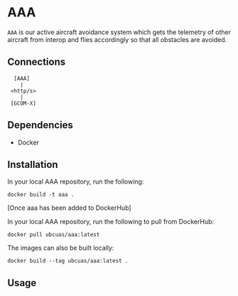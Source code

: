# AAA
`AAA` is our active aircraft avoidance system which gets the telemetry of other aircraft from interop and flies accordingly so that all obstacles are avoided.


## Connections
```
  [AAA]
    |
 <http/s>
    |
 [GCOM-X]
```


## Dependencies
- Docker


## Installation
In your local AAA repository, run the following:
```
docker build -t aaa .
```

[Once aaa has been added to DockerHub]

In your local AAA repository, run the following to pull from DockerHub:
```
docker pull ubcuas/aaa:latest
```

The images can also be built locally:
```
docker build --tag ubcuas/aaa:latest .
```

## Usage

